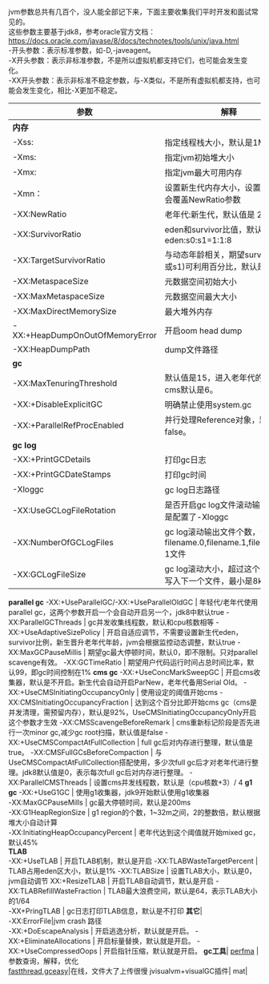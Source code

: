 jvm参数总共有几百个，没人能全部记下来，下面主要收集我们平时开发和面试常见的。     
这些参数主要基于jdk8，参考oracle官方文档：https://docs.oracle.com/javase/8/docs/technotes/tools/unix/java.html    
-开头参数：表示标准参数，如-D,-javeagent。   
-X开头参数：表示非标准参数，不是所以虚拟机都支持它们，也可能会发生变化。   
-XX开头参数：表示非标准不稳定参数，与-X类似，不是所有虚拟机都支持，也可能会发生变化，相比-X更加不稳定。    

参数 | 解释
---|---
**内存**|
-Xss: | 指定线程栈大小，默认是1M  
-Xms: | 指定jvm初始堆大小  
-Xmx: | 指定jvm最大可用内存  
-Xmn：| 设置新生代内存大小，设置这个参数会覆盖NewRatio参数
-XX:NewRatio | 老年代:新生代，默认值是 2:1
-XX:SurvivorRatio | eden和survivor比值，默认是8，即eden:s0:s1=1:1:8
-XX:TargetSurvivorRatio | 与动态年龄相关，期望survivor(s0或s1)可利用百分比，默认是50
-XX:MetaspaceSize | 元数据空间初始大小
-XX:MaxMetaspaceSize | 元数据空间最大大小  
-XX:MaxDirectMemorySize | 最大堆外内存  
-XX:+HeapDumpOnOutOfMemoryError | 开启oom head dump  
-XX:HeapDumpPath|dump文件路径
**gc**|
-XX:MaxTenuringThreshold | 默认值是15，进入老年代的年龄。cms默认是6。
-XX:+DisableExplicitGC | 明确禁止使用system.gc  
-XX:+ParallelRefProcEnabled | 并行处理Reference对象，默认是false。
**gc log**|
-XX:+PrintGCDetails | 打印gc日志  
-XX:+PrintGCDateStamps | 打印gc时间  
-Xloggc | gc log日志路径   
-XX:UseGCLogFileRotation | 是否开启gc log文件滚动输出，前提是配置了-Xloggc
-XX:NumberOfGCLogFiles | gc log滚动输出文件个数，会生成filename.0,filename.1,filename.n-1文件
-XX:GCLogFileSize | gc log滚动大小，超过这个大小就会写入下一个文件，最小是8kb
**parallel gc**
-XX:+UseParallelGC/-XX:+UseParallelOldGC | 年轻代/老年代使用parallel gc，这两个参数开启一个会自动开启另一个，jdk8中默认true
-XX:ParallelGCThreads | gc并发收集线程数，默认和cpu核数相等
-XX:+UseAdaptiveSizePolicy | 开启自适应调节，不需要设置新生代eden，survivor比例，新生晋升老年代年龄，jvm会根据监控动态调整，默认true
-XX:MaxGCPauseMillis | 期望gc最大停顿时间，默认0，即不限制。只对parallel scavenge有效。
-XX:GCTimeRatio | 期望用户代码运行时间占总时间比率，默认99，即gc时间控制在1%
**cms gc**
-XX:+UseConcMarkSweepGC | 开启cms收集器，默认是不开启。新生代会自动开启ParNew，老年代备用Serial Old。
-XX:+UseCMSInitiatingOccupancyOnly | 使用设定的阈值开始cms 
-XX:CMSInitiatingOccupancyFraction | 达到这个百分比即开始cms gc（cms是并发清理，需预留内存），默认是92%，UseCMSInitiatingOccupancyOnly开启这个参数才生效
-XX:CMSScavengeBeforeRemark | cms重新标记阶段是否先进行一次minor gc,减少gc root扫描，默认值是false
-XX:+UseCMSCompactAtFullCollection | full gc后对内存进行整理，默认值是true。
-XX:CMSFullGCsBeforeCompaction | 与UseCMSCompactAtFullCollection搭配使用，多少次full gc后才对老年代进行整理。jdk8默认值是0，表示每次full gc后对内存进行整理。
-XX:ParallelCMSThreads | 设置cms并发线程数，默认是（cpu核数+3）/ 4
**g1 gc**
-XX:+UseG1GC | 使用g1收集器，jdk9开始默认使用g1收集器       
-XX:MaxGCPauseMills | gc最大停顿时间，默认是200ms   
-XX:G1HeapRegionSize | g1 region的个数，1~32m之间，2的整数倍，默认根据堆大小自动计算   
-XX:InitiatingHeapOccupancyPercent | 老年代达到这个阈值就开始mixed gc，默认45%   
**TLAB**   
-XX:+UseTLAB | 开启TLAB机制，默认是开启
-XX:TLABWasteTargetPercent | TLAB占用eden区大小，默认是1%
-XX:TLABSize | 设置TLAB大小，默认是0，jvm自动调节
XX:+ResizeTLAB | 开启TLAB自动调节，默认是开启
-XX:TLABRefillWasteFraction | TLAB最大浪费空间，默认是64，表示TLAB大小的1/64   
-XX+PringTLAB | gc日志打印TLAB信息，默认是不打印
**其它**|  
-XX:ErrorFile|jvm crash 路径   
-XX:+DoEscapeAnalysis | 开启逃逸分析，默认就是开启。
-XX:+EliminateAllocations | 开启标量替换，默认就是开启。
-XX:+UseCompressedOops | 开启指针压缩，默认就是开启。
**gc工具**|
[perfma](https://opts.console.perfma.com/) | 参数查询，解释，优化  
[fastthread](https://fastthread.io),[gceasy](https://gceasy.io/)|在线，文件大了上传很慢
jvisualvm+visualGC插件|
mat|
